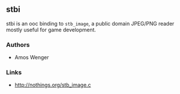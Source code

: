 ## stbi

stbi is an ooc binding to `stb_image`, a public domain
JPEG/PNG reader mostly useful for game development. 

### Authors

  * Amos Wenger
  
### Links

  * <http://nothings.org/stb_image.c>

